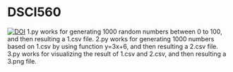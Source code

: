 # DSCI560
[![DOI](https://zenodo.org/badge/298402588.svg)](https://zenodo.org/badge/latestdoi/298402588)
1.py works for generating 1000 random numbers between 0 to 100, and then resulting a 1.csv file.
2.py works for generating 1000 numbers based on 1.csv by using function y=3x+6, and then resulting a 2.csv file.
3.py works for visualizing the result of 1.csv and 2.csv, and then resulting a 3.png file.
